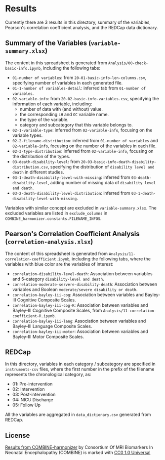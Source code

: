 # Results

Currently there are 3 results in this directory, summary of the variables, Pearson's correlation coefficient analysis, and the REDCap data dictionary.

## Summary of the Variables (`variable-summary.xlsx`)

The content in this spreadsheet is generated from `Analysis/00-check-basic-info.ipynb`, including the following tabs:
* `01-number of variables`: from `20-01-basic-info-len-columns.csv`, specifying number of variables in each generated file.
* `01-1-number of variables-detail`: inferred tab from `01-number of variables`.
* `02-variable-info`: from `20-02-basic-info-variables.csv`, specifying the information of each variable, including:
    * number of data with (and without) value.
    * the corresponding `LH` and `OC` variable name.
    * the type of the variable.
    * category and subcategory that this variable belongs to.
* `02-1-variable-type`: inferred from `02-variable-info`, focusing on the variable types.
* `02-2-filename-distribution`: inferred from `01-number of variables` and `02-variable-info`, focusing on the number of the variables in each file.
* `02-3-type-distribution`: inferred from `02-variable-info`, focusing on the distribution of the types.
* `03-death-disability-level`: from `20-03-basic-info-death-disability-distribution.csv`, specifying the distribution of `disability level and death` in different studies.
* `03-1-death-disability-level-with-missing`: inferred from `03-death-disability-level`, adding number of missing data of `disability level and death`.
* `03-2-death-disability-level-distribution`: inferred from `03-1-death-disability-level-with-missing`.

Variables with similar concept are excluded in `variable-summary.xlsx`. The excluded variables are listed in `exclude_columns` in `COMBINE_harmonizer.constants.FILENAME_INFOS`.

## Pearson's Correlation Coefficient Analysis (`correlation-analysis.xlsx`)

The content of this spreadsheet is generated from `Analysis/11-correlation-coefficient.ipynb`, including the following tabs, where the variables with blue color are the variables of interest:
* `correlation-disability-level-death`: Association between variables and 5-category `disability-level and death`.
* `correlation-moderate-servere-disability-death`: Association between variables and Boolean `moderate/severe disability or death`.
* `correlation-bayley-iii-cog`: Association between variables and Bayley-III Cognitive Composite Scales.
* `correlation-bayley-iii-cog-R`: Association between variables and Bayley-III Cognitive Composite Scales, from `Analysis/11-correlation-coefficient-R.ipynb`.
* `correlation-bayley-iii-lang`: Association between variables and Bayley-III Language Composite Scales.
* `correlation-bayley-iii-motor`: Association between variables and Bayley-III Motor Composite Scales.

## REDCap

In this directory, variables in each category / subcategory are specified in `instruments-csv` files, where the first number in the prefix of the filename represents the chronological category, as:
* 01: Pre-intervention
* 02: Intervention
* 03: Post-intervention
* 04: NICU Discharge
* 05: Follow Up

All the variables are aggregated in `data_dictionary.csv` generated from REDCap.

## License

[Results from COMBINE-harmonizer](https://github.com/i3-research/COMBINE-harmonizer/tree/v1.1.0/results) by Consortium Of MRI Biomarkers In Neonatal Encephalopathy (COMBINE) is marked with [CC0 1.0 Universal](https://creativecommons.org/publicdomain/zero/1.0/)
